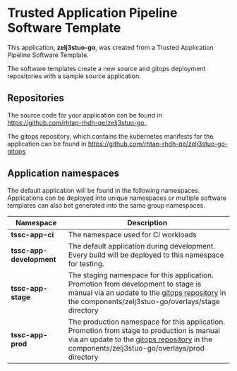 # Trusted Application Pipeline Software Template

This application, **zelj3stuo-go**, was created from a Trusted Application Pipeline Software Template.

The software templates create a new source and gitops deployment repositories with a sample source application. 

## Repositories

The source code for your application can be found in [https://github.com/rhtap-rhdh-qe/zelj3stuo-go ](https://github.com/rhtap-rhdh-qe/zelj3stuo-go ).
 
The gitops repository, which contains the kubernetes manifests for the application can be found in 
[https://github.com/rhtap-rhdh-qe/zelj3stuo-go-gitops ](https://github.com/rhtap-rhdh-qe/zelj3stuo-go-gitops ) 

## Application namespaces 

The default application will be found in the following namespaces. Applications can be deployed into unique namespaces or multiple software templates can also bet generated into the same group namespaces.  

|  Namespace   |  Description   |  
| -------- | -------- |
| **tssc-app-ci** | The namespace used for CI workloads |
| **tssc-app-development** | The default application during development. Every build will be deployed to this namespace for testing. |
| **tssc-app-stage** | The staging namespace for this application. Promotion from development to stage is manual via an update to the [gitops repository](https://github.com/rhtap-rhdh-qe/zelj3stuo-go-gitops ) in the components/zelj3stuo-go/overlays/stage directory |
| **tssc-app-prod** | The production namespace for this application. Promotion from stage to production is manual via an update to the [gitops repository](https://github.com/rhtap-rhdh-qe/zelj3stuo-go-gitops ) in the components/zelj3stuo-go/overlays/prod directory |